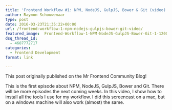 ```yaml
---
title: 'Frontend Workflow #1: NPM, NodeJS, GulpJS, Bower & Git (video)'
author: Raymon Schouwenaar
type: post
date: 2016-03-23T21:35:22+00:00
url: /frontend-workflow-1-npm-nodejs-gulpjs-bower-git-video/
featured_image:  Frontend-Workflow-1-NPM-NodeJS-GulpJS-Bower-Git-1-1200x750.jpg
dsq_thread_id:
  - 4687772717
categories:
  - Frontend Development
format: link

---
```

This post originally published on the Mr Frontend Community Blog!

This is the first episode about NPM, NodeJS, GulpJS, Bower and Git. There will be more episodes the next coming weeks. In this video, I show how to install all the tools I use for my workflow. I did this screencast on a mac, but on a windows machine will also work (almost) the same.
